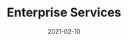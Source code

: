---
title: 'Enterprise Services'
description: >
 The following organizations offer enterprise services for Fluentd and Fluent Bit.  If you would like to list your 
 organization here, please open a pull request in the primary Fluent Bit GitHub repository
date: 2021-02-10
headerTheme: light
herobg: "/images/hero@2x.jpg"
enterprise:
  enabled: true
  position: 0
  list:
  - title: Calyptia
    description: Support services and Enterprise features from the creators and maintainers of Fluentd and Fluent Bit.
    logo: /images/calyptia.svg
    buttonUrl: "#"
    buttonText: "REad More"
    tabOpen: ""
  - title: ITOCHU Techno-Solutions America, Inc.
    description: "Enterprise services from a global IT solution provider.  Services include: consulting, technology enablement, and a global service desk."
    logo: /images/fluentd.svg
    buttonUrl: "#"
    buttonText: "REad More"
    tabOpen: ""
---